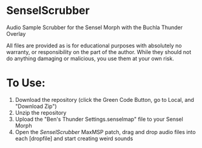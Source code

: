# SenselScrubber
Audio Sample Scrubber for the Sensel Morph with the Buchla Thunder Overlay

All files are provided as is for educational purposes with absolutely no warranty, or responsibility on the part of the author. While they should not do anything damaging or malicious, you use them at your own risk. 

# To Use:
1) Download the repository (click the Green Code Button, go to Local, and "Download Zip")
2) Unzip the repository
3) Upload the "Ben's Thunder Settings.senselmap" file to your Sensel Morph
3) Open the *SenselScrubber* MaxMSP patch, drag and drop audio files into each [dropfile] and start creating weird sounds

